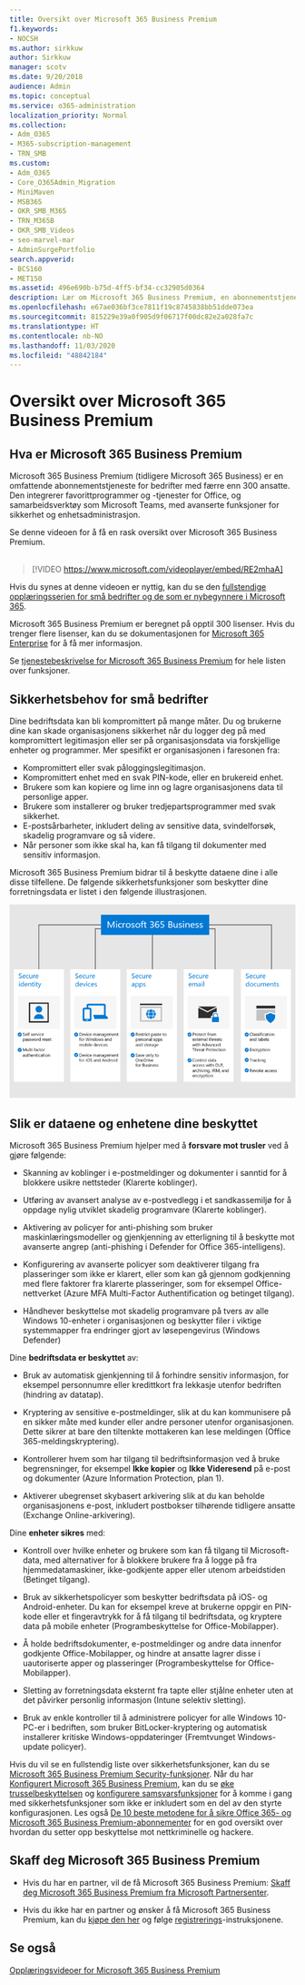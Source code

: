 ```yaml
---
title: Oversikt over Microsoft 365 Business Premium
f1.keywords:
- NOCSH
ms.author: sirkkuw
author: Sirkkuw
manager: scotv
ms.date: 9/20/2018
audience: Admin
ms.topic: conceptual
ms.service: o365-administration
localization_priority: Normal
ms.collection:
- Adm_O365
- M365-subscription-management
- TRN_SMB
ms.custom:
- Adm_O365
- Core_O365Admin_Migration
- MiniMaven
- MSB365
- OKR_SMB_M365
- TRN_M365B
- OKR_SMB_Videos
- seo-marvel-mar
- AdminSurgePortfolio
search.appverid:
- BCS160
- MET150
ms.assetid: 496e690b-b75d-4ff5-bf34-cc32905d0364
description: Lær om Microsoft 365 Business Premium, en abonnementstjeneste som inkluderer Office Productivity-apper og avansert beskyttelse for bedriften din mot trusler på internett.
ms.openlocfilehash: e67ae036bf3ce7811f19c8745838bb51dde073ea
ms.sourcegitcommit: 815229e39a0f905d9f06717f00dc82e2a028fa7c
ms.translationtype: HT
ms.contentlocale: nb-NO
ms.lasthandoff: 11/03/2020
ms.locfileid: "48842184"
---
```

# <a name="overview-of-microsoft-365-business-premium"></a>Oversikt over Microsoft 365 Business Premium

## <a name="what-is-microsoft-365-business-premium"></a>Hva er Microsoft 365 Business Premium

Microsoft 365 Business Premium (tidligere Microsoft 365 Business) er en omfattende abonnementstjeneste for bedrifter med færre enn 300 ansatte. Den integrerer favorittprogrammer og -tjenester for Office, og samarbeidsverktøy som Microsoft Teams, med avanserte funksjoner for sikkerhet og enhetsadministrasjon.

Se denne videoen for å få en rask oversikt over Microsoft 365 Business Premium.<br><br>

> [!VIDEO https://www.microsoft.com/videoplayer/embed/RE2mhaA] 
  
Hvis du synes at denne videoen er nyttig, kan du se den [fullstendige opplæringsserien for små bedrifter og de som er nybegynnere i Microsoft 365](https://support.microsoft.com/office/6ab4bbcd-79cf-4000-a0bd-d42ce4d12816). 

Microsoft 365 Business Premium er beregnet på opptil 300 lisenser. Hvis du trenger flere lisenser, kan du se dokumentasjonen for [Microsoft 365 Enterprise](https://go.microsoft.com/fwlink/p/?linkid=860986) for å få mer informasjon.

Se [tjenestebeskrivelse for Microsoft 365 Business Premium](https://docs.microsoft.com/office365/servicedescriptions/microsoft-365-service-descriptions/microsoft-365-business-service-description) for hele listen over funksjoner.
  
## <a name="small-business-security-needs"></a>Sikkerhetsbehov for små bedrifter

Dine bedriftsdata kan bli kompromittert på mange måter. Du og brukerne dine kan skade organisasjonens sikkerhet når du logger deg på med kompromittert legitimasjon eller ser på organisasjonsdata via forskjellige enheter og programmer. Mer spesifikt er organisasjonen i faresonen fra:

- Kompromittert eller svak påloggingslegitimasjon.
- Kompromittert enhet med en svak PIN-kode, eller en brukereid enhet.
- Brukere som kan kopiere og lime inn og lagre organisasjonens data til personlige apper.
- Brukere som installerer og bruker tredjepartsprogrammer med svak sikkerhet.
- E-postsårbarheter, inkludert deling av sensitive data, svindelforsøk, skadelig programvare og så videre.
- Når personer som ikke skal ha, kan få tilgang til dokumenter med sensitiv informasjon.

Microsoft 365 Business Premium bidrar til å beskytte dataene dine i alle disse tilfellene. De følgende sikkerhetsfunksjoner som beskytter dine forretningsdata er listet i den følgende illustrasjonen.

![En illustrasjon som viser hvordan M365B beskytter din bedrift.](../media/m365businessvalueadd.png)

## <a name="how-your-data-and-devices-are-protected"></a>Slik er dataene og enhetene dine beskyttet

Microsoft 365 Business Premium hjelper med å **forsvare mot trusler** ved å gjøre følgende:

- Skanning av koblinger i e-postmeldinger og dokumenter i sanntid for å blokkere usikre nettsteder (Klarerte koblinger).

- Utføring av avansert analyse av e-postvedlegg i et sandkassemiljø for å oppdage nylig utviklet skadelig programvare (Klarerte koblinger). 

- Aktivering av policyer for anti-phishing som bruker maskinlæringsmodeller og gjenkjenning av etterligning til å beskytte mot avanserte angrep (anti-phishing i Defender for Office 365-intelligens). 

- Konfigurering av avanserte policyer som deaktiverer tilgang fra plasseringer som ikke er klarert, eller som kan gå gjennom godkjenning med flere faktorer fra klarerte plasseringer, som for eksempel Office-nettverket (Azure MFA Multi-Factor Authentification og betinget tilgang). 

- Håndhever beskyttelse mot skadelig programvare på tvers av alle Windows 10-enheter i organisasjonen og beskytter filer i viktige systemmapper fra endringer gjort av løsepengevirus (Windows Defender)

Dine **bedriftsdata er beskyttet** av:

- Bruk av automatisk gjenkjenning til å forhindre sensitiv informasjon, for eksempel personnumre eller kredittkort fra lekkasje utenfor bedriften (hindring av datatap). 

- Kryptering av sensitive e-postmeldinger, slik at du kan kommunisere på en sikker måte med kunder eller andre personer utenfor organisasjonen. Dette sikrer at bare den tiltenkte mottakeren kan lese meldingen (Office 365-meldingskryptering).

- Kontrollerer hvem som har tilgang til bedriftsinformasjon ved å bruke begrensninger, for eksempel **Ikke kopier** og **Ikke Videresend** på e-post og dokumenter (Azure Information Protection, plan 1).

- Aktiverer ubegrenset skybasert arkivering slik at du kan beholde organisasjonens e-post, inkludert postbokser tilhørende tidligere ansatte (Exchange Online-arkivering).

Dine **enheter sikres** med:

- Kontroll over hvilke enheter og brukere som kan få tilgang til Microsoft-data, med alternativer for å blokkere brukere fra å logge på fra hjemmedatamaskiner, ikke-godkjente apper eller utenom arbeidstiden (Betinget tilgang).

- Bruk av sikkerhetspolicyer som beskytter bedriftsdata på iOS- og Android-enheter. Du kan for eksempel kreve at brukerne oppgir en PIN-kode eller et fingeravtrykk for å få tilgang til bedriftsdata, og kryptere data på mobile enheter (Programbeskyttelse for Office-Mobilapper).

- Å holde bedriftsdokumenter, e-postmeldinger og andre data innenfor godkjente Office-Mobilapper, og hindre at ansatte lagrer disse i uautoriserte apper og plasseringer (Programbeskyttelse for Office-Mobilapper).

- Sletting av forretningsdata eksternt fra tapte eller stjålne enheter uten at det påvirker personlig informasjon (Intune selektiv sletting).

- Bruk av enkle kontroller til å administrere policyer for alle Windows 10-PC-er i bedriften, som bruker BitLocker-kryptering og automatisk installerer kritiske Windows-oppdateringer (Fremtvunget Windows-update policyer).

Hvis du vil se en fullstendig liste over sikkerhetsfunksjoner, kan du se [Microsoft 365 Business Premium Security-funksjoner](security-features.md). Når du har [Konfigurert Microsoft 365 Business Premium](set-up.md), kan du se [øke trusselbeskyttelsen](increase-threat-protection.md) og [konfigurere samsvarsfunksjoner](set-up-compliance.md) for å komme i gang med sikkerhetsfunksjoner som ikke er inkludert som en del av den styrte konfigurasjonen. Les også [De 10 beste metodene for å sikre Office 365- og Microsoft 365 Business Premium-abonnementer](https://docs.microsoft.com/office365/admin/security-and-compliance/secure-your-business-data) for en god oversikt over hvordan du setter opp beskyttelse mot nettkriminelle og hackere.

## <a name="get-microsoft-365-business-premium"></a>Skaff deg Microsoft 365 Business Premium

- Hvis du har en partner, vil de få Microsoft 365 Business Premium: [Skaff deg Microsoft 365 Business Premium fra Microsoft Partnersenter](get-microsoft-365-business.md).

- Hvis du ikke har en partner og ønsker å få Microsoft 365 Business Premium, kan du [kjøpe den her](https://www.microsoft.com/microsoft-365/business) og følge [registrerings](sign-up.md)-instruksjonene.

## <a name="see-also"></a>Se også

[Opplæringsvideoer for Microsoft 365 Business Premium](https://support.microsoft.com/office/6ab4bbcd-79cf-4000-a0bd-d42ce4d12816)
